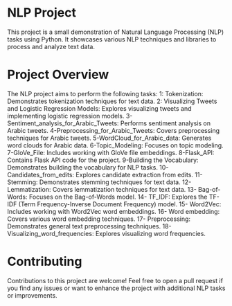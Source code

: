 # NLP Project
This project is a small demonstration of Natural Language Processing (NLP) tasks using Python. It showcases various NLP techniques and libraries to process and analyze text data.

# Project Overview
The NLP project aims to perform the following tasks:
1: Tokenization: Demonstrates tokenization techniques for text data.
2: Visualizing Tweets and Logistic Regression Models: Explores visualizing tweets and implementing logistic regression models.
3-Sentiment_analysis_for_Arabic_Tweets: Performs sentiment analysis on Arabic tweets.
4-Preprocessing_for_Arabic_Tweets: Covers preprocessing techniques for Arabic tweets.
5-WordCloud_for_Arabic_data: Generates word clouds for Arabic data.
6-Topic_Modeling: Focuses on topic modeling.
7-GloVe_File: Includes working with GloVe file embeddings.
8-Flask_API: Contains Flask API code for the project.
9-Building the Vocabulary: Demonstrates building the vocabulary for NLP tasks.
10-Candidates_from_edits: Explores candidate extraction from edits.
11- Stemming: Demonstrates stemming techniques for text data.
12-Lemmatization: Covers lemmatization techniques for text data.
13- Bag-of-Words: Focuses on the Bag-of-Words model.
14- TF_IDF: Explores the TF-IDF (Term Frequency-Inverse Document Frequency) model.
15- Word2Vec: Includes working with Word2Vec word embeddings.
16- Word embedding: Covers various word embedding techniques.
17- Preprocessing: Demonstrates general text preprocessing techniques.
18-Visualizing_word_frequencies: Explores visualizing word frequencies.


# Contributing
Contributions to this project are welcome! Feel free to open a pull request if you find any issues or want to enhance the project with additional NLP tasks or improvements.
